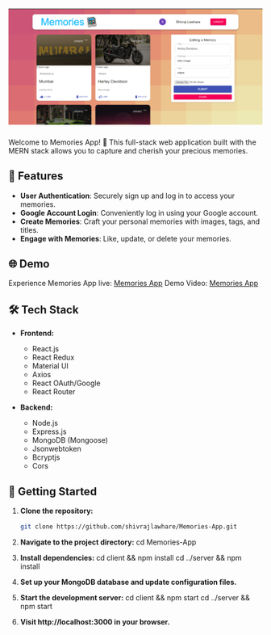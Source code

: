 # ![Memories App](./client/src/images/screenshot.png)

Welcome to Memories App! 🌟 This full-stack web application built with the MERN stack allows you to capture and cherish your precious memories.

## 🚀 Features

- **User Authentication**: Securely sign up and log in to access your memories.
- **Google Account Login**: Conveniently log in using your Google account.
- **Create Memories**: Craft your personal memories with images, tags, and titles.
- **Engage with Memories**: Like, update, or delete your memories.

## 🌐 Demo

Experience Memories App live: [Memories App](https://memories-app2603.netlify.app/)
Demo Video: [Memories App](./client/src/images/video.mp4)

## 🛠 Tech Stack

- **Frontend:**
  - React.js
  - React Redux
  - Material UI
  - Axios
  - React OAuth/Google
  - React Router

- **Backend:**
  - Node.js
  - Express.js
  - MongoDB (Mongoose)
  - Jsonwebtoken
  - Bcryptjs
  - Cors

## 🚀 Getting Started

1. **Clone the repository:**
   ```bash
   git clone https://github.com/shivrajlawhare/Memories-App.git

2. **Navigate to the project directory:**
    cd Memories-App

3. **Install dependencies:**
    cd client && npm install
    cd ../server && npm install

4. **Set up your MongoDB database and update configuration files.**

5. **Start the development server:**
    cd client && npm start
    cd ../server && npm start

6. **Visit http://localhost:3000 in your browser.**


